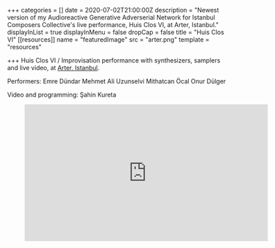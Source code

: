 +++
categories = []
date = 2020-07-02T21:00:00Z
description = "Newest version of my Audioreactive Generative Adverserial Network for Istanbul Composers Collective's live performance, Huis Clos VI, at Arter, Istanbul."
displayInList = true
displayInMenu = false
dropCap = false
title = "Huis Clos VI"
[[resources]]
name = "featuredImage"
src = "arter.png"
template = "resources"

+++
Huis Clos VI / Improvisation performance with synthesizers, samplers and live video, at [Arter, Istanbul](https://www.arter.org.tr/).

Performers:
Emre Dündar
Mehmet Ali Uzunselvi
Mithatcan Öcal
Onur Dülger

Video and programming: 
Şahin Kureta

<!-- blank line -->
<figure class="video_container"> <iframe width="560" height="315" src="https://www.youtube.com/embed/VfTmGncCO-k" frameborder="0" allowfullscreen="true"> </iframe> </figure>
<!-- blank line -->